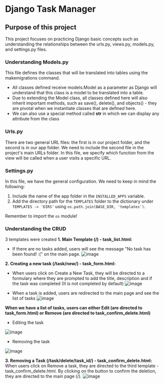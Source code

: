 # Django Task Manager

## Purpose of this project
This project focuses on practicing Django basic concepts such as understanding the relationships between the urls.py, views.py, models.py, and settings.py files. 

### Understanding Models.py
This file defines the classes that will be translated into tables using the makemigrations command. 
- All classes defined receive models.Model as a parameter as Django will understand that this class is a model to be translated into a table. 
- Due to extending the Model class, all classes defined here will also inherit important methods, such as save(), delete(), and objects() - they are pivotal when we instantiate classes that are defined here.
- We can also use a special method called __str__ in which we can display any attribute from the class

### Urls.py
There are two general URL files: the first is in our project folder, and the second is in our app folder. We need to include the second file in the project's main URLs folder. In this file, we specify which function from the view will be called when a user visits a specific URL.

### Settings.py
In this file, we have the general configuration. We need to keep in mind the following:
1. Include the name of the app folder in the `INSTALLED_APPS` variable.
2. Add the directory path for the `TEMPLATES` folder to the dictionary under `TEMPLATES -> 'DIRS'` using `os.path.join(BASE_DIR, 'templates')`. 

Remember to import the `os` module!

### Understanding the CRUD
3 templates were created
**1. Main Template (/) - task_list.html:**
- If there are no tasks added, users will see the message "No task has been found! :(" on the main page.
![image](https://github.com/user-attachments/assets/801ff2a9-bb4f-4ee2-9a84-3fa390e90724)

**2. Creating a new task (/task/new/) - task_form.html:**
- When users click on Create a New Task, they will be directed to a formulary where they are prompted to add the title, description and if the task was completed (It is not completed by default)
 ![image](https://github.com/user-attachments/assets/01963d22-7cfe-427b-84cb-6912b8812d53)

- When a task is added, users are redirected to the main page and see the list of tasks
![image](https://github.com/user-attachments/assets/c7b4b72c-03b4-49dc-b8b1-4b44b311555c)

**When we have a list of tasks, users can either Edit (are directed to task_form.html) or Remove (are directed to task_confirm_delete.html)**
- Editing the task

![image](https://github.com/user-attachments/assets/78c39d17-2a18-4b11-a395-8cce81a9683c)

- Removing the task
  
![image](https://github.com/user-attachments/assets/b63914d0-a4e2-4fe0-a95b-05c6df47b43e)


**3. Removing a Task (/task/delete/task_id/) - task_confirm_delete.html:**
When users click on Remove a task, they are directed to the third template - task_confirm_delete.html. By clicking on the button to confirm the deletion, they are directed to the main page (/).
![image](https://github.com/user-attachments/assets/ee3a125e-06a0-472b-9557-4de96e368414)
